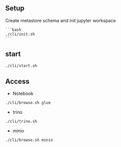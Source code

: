 ## Setup

Create metastore schema and init jupyter workspace

    ```bash
    ./cli/init.sh
    ```

## start

```bash
./cli/start.sh
```

## Access

* Notebook

```
./cli/browse.sh glue
```

* trino

```
./cli/trino.sh
```

* minio

```
./cli/browse.sh minio
```
